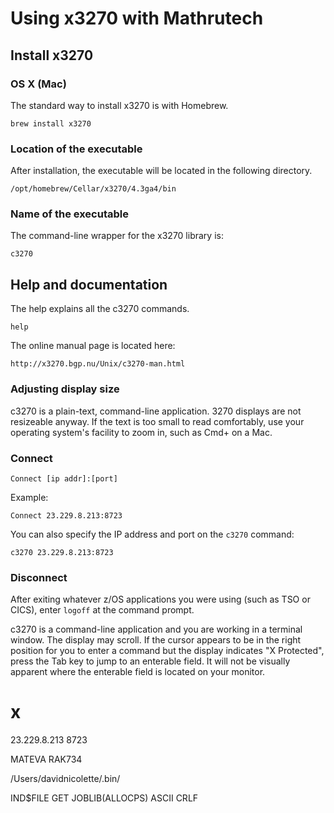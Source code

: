 # Using x3270 with Mathrutech

## Install x3270

### OS X (Mac)

The standard way to install x3270 is with Homebrew.

```shell
brew install x3270
``` 

### Location of the executable 

After installation, the executable will be located in the following directory.

```shell 
/opt/homebrew/Cellar/x3270/4.3ga4/bin 
``` 

### Name of the executable 

The command-line wrapper for the x3270 library is:

```shell 
c3270 
```


## Help and documentation 

The help explains all the c3270 commands.

```shell 
help
```

The online manual page is located here: 

```shell 
http://x3270.bgp.nu/Unix/c3270-man.html 
```

### Adjusting display size

c3270 is a plain-text, command-line application. 3270 displays are not resizeable anyway. If the text is too small to read comfortably, use your operating system's facility to zoom in, such as Cmd+ on a Mac. 

### Connect

```shell
Connect [ip addr]:[port]
```

Example:

```shell
Connect 23.229.8.213:8723
```

You can also specify the IP address and port on the ```c3270``` command:

```shell 
c3270 23.229.8.213:8723
```

### Disconnect 

After exiting whatever z/OS applications you were using (such as TSO or CICS), enter ```logoff``` at the command prompt.

c3270 is a command-line application and you are working in a terminal window. The display may scroll. If the cursor appears to be in the right position for you to enter a command but the display indicates "X Protected", press the Tab key to jump to an enterable field. It will not be visually apparent where the enterable field is located on your monitor.




# x

23.229.8.213   8723

MATEVA    RAK734

/Users/davidnicolette/.bin/



IND$FILE GET JOBLIB(ALLOCPS) ASCII CRLF




